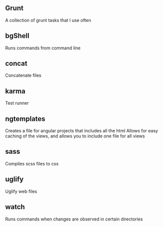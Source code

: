 ## Grunt

A collection of grunt tasks that I use often


## bgShell
Runs commands from command line

## concat
Concatenate files

## karma
Test runner

## ngtemplates
Creates a file for angular projects that includes all the html
Allows for easy caching of the views, and allows you to include one 
file for all views

## sass
Compiles scss files to css

## uglify
Uglify web files

## watch
Runs commands when changes are observed in certain directories